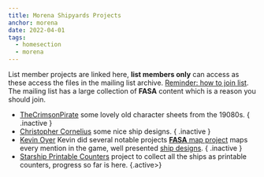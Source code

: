 ```yaml
---
title: Morena Shipyards Projects
anchor: morena
date: 2022-04-01
tags: 
  - homesection
  - morena
---
```

List member projects are linked here, **list members only** can access as these access the files in the mailing list archive. [Reminder: how to join list](#mailing-lists). The mailing list has a large collection of **FASA** content which is a reason you should join.

- [TheCrimsonPirate](https://thefasastartrekuniversee-group.groups.io/g/MorenaShipyards/files/TheCrimsonPirate) some lovely old character sheets from the 19080s. { .inactive }
- [Christopher Cornelius](https://thefasastartrekuniversee-group.groups.io/g/MorenaShipyards/files/In%20Memorium/The%20Christopher%20Cornelius%20Collection) some nice ship designs. { .inactive }
- [Kevin Oyer](https://thefasastartrekuniversee-group.groups.io/g/MorenaShipyards/files/In%20Memorium/The%20Kevin%20Oyer%20Collection) Kevin did several notable projects [**FASA** map project](https://thefasastartrekuniversee-group.groups.io/g/MorenaShipyards/files/In%20Memorium/The%20Kevin%20Oyer%20Collection/The%20FASA%20Universe%20Map%20Project) maps every mention in the game, well presented [ship designs](https://thefasastartrekuniversee-group.groups.io/g/MorenaShipyards/files/In%20Memorium/The%20Kevin%20Oyer%20Collection/Ship%20Designs). { .inactive }
- [Starship Printable Counters](https://thefasastartrekuniversee-group.groups.io/g/MorenaShipyards/files/STCS%20Game/Starship%20Counters/Starship%20Counters%20based%20on%20images%20from%20Jason%20Robinson) project to collect all the ships as printable counters, progress so far is here. {.active>}

